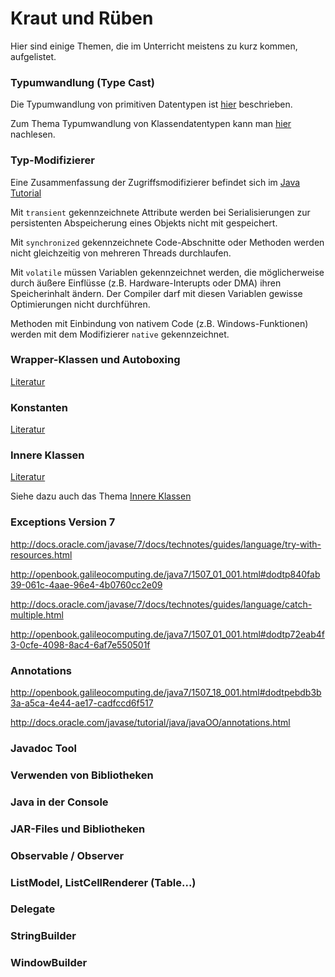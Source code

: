 # Kraut und Rüben #

Hier sind einige Themen, die im Unterricht meistens zu kurz kommen, aufgelistet.

### Typumwandlung (Type Cast) ###

Die Typumwandlung von primitiven Datentypen ist [hier](http://openbook.galileocomputing.de/javainsel/javainsel_02_004.html#dodtp6da52db5-da51-45ac-b690-bda1a07e51c6) beschrieben.

Zum Thema Typumwandlung von Klassendatentypen kann man [hier](http://openbook.galileocomputing.de/javainsel/javainsel_05_009.html#dodtp033506df-a7c2-48a5-8677-335830c6b7ba) nachlesen.

### Typ-Modifizierer ###

Eine Zusammenfassung der Zugriffsmodifizierer befindet sich im
[Java Tutorial](http://docs.oracle.com/javase/tutorial/java/javaOO/accesscontrol.html)

Mit `transient` gekennzeichnete Attribute werden bei Serialisierungen zur persistenten Abspeicherung eines Objekts nicht mit gespeichert.

Mit `synchronized` gekennzeichnete Code-Abschnitte oder Methoden werden nicht gleichzeitig von mehreren Threads durchlaufen.

Mit `volatile` müssen Variablen gekennzeichnet werden, die möglicherweise durch äußere Einflüsse (z.B. Hardware-Interupts oder DMA) ihren Speicherinhalt ändern. Der Compiler darf mit diesen Variablen gewisse Optimierungen nicht durchführen.

Methoden mit Einbindung von nativem Code (z.B. Windows-Funktionen) werden mit dem Modifizierer `native` gekennzeichnet.

### Wrapper-Klassen und Autoboxing ###

[Literatur](http://openbook.galileocomputing.de/javainsel/javainsel_08_002.html#dodtpc422f76e-7503-4851-bd1a-5b2f4cf0b03c)

### Konstanten ###

[Literatur](http://openbook.galileocomputing.de/javainsel/javainsel_05_004.html#dodtp99fcaeb5-dae4-420d-ba2c-d3994f0dd49c)

### Innere Klassen ###

[Literatur](http://openbook.galileocomputing.de/javainsel/javainsel_07_001.html#dodtp0b960ace-1146-4436-b4f6-3f9325e8fd1f)

Siehe dazu auch das Thema [Innere Klassen](thema_innere_klassen.md)

### Exceptions Version 7 ###

http://docs.oracle.com/javase/7/docs/technotes/guides/language/try-with-resources.html

http://openbook.galileocomputing.de/java7/1507_01_001.html#dodtp840fab39-061c-4aae-96e4-4b0760cc2e09

http://docs.oracle.com/javase/7/docs/technotes/guides/language/catch-multiple.html

http://openbook.galileocomputing.de/java7/1507_01_001.html#dodtp72eab4f3-0cfe-4098-8ac4-6af7e550501f

### Annotations ###

http://openbook.galileocomputing.de/java7/1507_18_001.html#dodtpebdb3b3a-a5ca-4e44-ae17-cadfccd6f517

http://docs.oracle.com/javase/tutorial/java/javaOO/annotations.html

### Javadoc Tool ###

### Verwenden von Bibliotheken ###

### Java in der Console ###

### JAR-Files und Bibliotheken ###

### Observable / Observer ###

### ListModel, ListCellRenderer (Table...) ###

### Delegate ###

### StringBuilder ###

### WindowBuilder ###